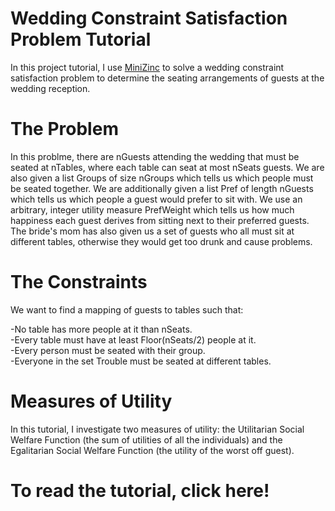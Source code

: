 # Wedding Constraint Satisfaction Problem Tutorial
In this project tutorial, I use [MiniZinc](https://www.minizinc.org/) to solve a wedding constraint satisfaction problem to determine the seating arrangements of guests at the wedding reception. 
      
# The Problem
In this problme, there are nGuests attending the wedding that must be seated at nTables, where each table can seat at most nSeats guests. We are also given a list Groups of size nGroups which tells us which people must be seated together. We are additionally given a list Pref of length nGuests which tells us which people a guest would prefer to sit with. We use an arbitrary, integer utility measure PrefWeight which tells us how much happiness each guest derives from sitting next to their preferred guests. The bride's mom has also given us a set of guests who all must sit at different tables, otherwise they would get too drunk and cause problems.
       
# The Constraints
We want to find a mapping of guests to tables such that:
      
-No table has more people at it than nSeats.      
-Every table must have at least Floor(nSeats/2) people at it.      
-Every person must be seated with their group.      
-Everyone in the set Trouble must be seated at different tables.      
        
# Measures of Utility
In this tutorial, I investigate two measures of utility: the Utilitarian Social Welfare Function (the sum of utilities of all the individuals) and the Egalitarian Social Welfare Function (the utility of the worst off guest). 
      
# To read the tutorial, click here!

